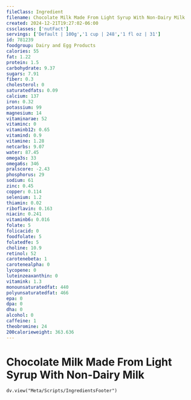 ```yaml
---
fileClass: Ingredient
filename: Chocolate Milk Made From Light Syrup With Non-Dairy Milk
created: 2024-12-21T19:27:02-06:00
cssclasses: ['nutFact']
servings: ['Default | 100g','1 cup | 248','1 fl oz | 31']
id: 781239
foodgroup: Dairy and Egg Products 
calories: 55
fat: 1.22
protein: 1.5
carbohydrate: 9.37
sugars: 7.91
fiber: 0.3
cholesterol: 0
saturatedfats: 0.09
calcium: 137
iron: 0.32
potassium: 99
magnesium: 14
vitaminarae: 52
vitaminc: 0
vitaminb12: 0.65
vitamind: 0.9
vitamine: 1.28
netcarbs: 9.07
water: 87.45
omega3s: 33
omega6s: 346
pralscore: -2.43
phosphorus: 29
sodium: 61
zinc: 0.45
copper: 0.114
selenium: 1.2
thiamin: 0.02
riboflavin: 0.163
niacin: 0.241
vitaminb6: 0.016
folate: 5
folicacid: 0
foodfolate: 5
folatedfe: 5
choline: 10.9
retinol: 52
carotenebeta: 1
carotenealpha: 0
lycopene: 0
luteinzeaxanthin: 0
vitamink: 1.3
monounsaturatedfat: 440
polyunsaturatedfat: 466
epa: 0
dpa: 0
dha: 0
alcohol: 0
caffeine: 1
theobromine: 24
200calorieweight: 363.636
---
```


# Chocolate Milk Made From Light Syrup With Non-Dairy Milk

```dataviewjs
dv.view("Meta/Scripts/IngredientsFooter")
```